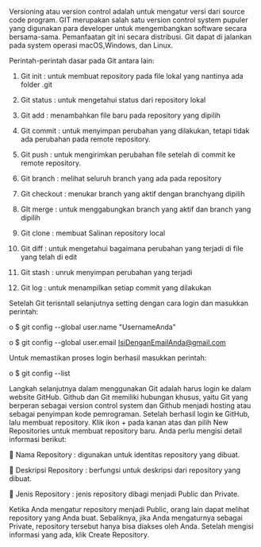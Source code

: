 Versioning atau version control adalah untuk mengatur versi dari source code program. GIT merupakan salah satu version control system pupuler yang digunakan para developer untuk mengembangkan software secara bersama-sama. Pemanfaatan git ini secara distribusi. Git dapat di jalankan pada system operasi macOS,Windows, dan Linux.

Perintah-perintah dasar pada Git antara lain:
1.	Git init : untuk membuat repository pada file lokal yang nantinya ada folder .git
2.	Git status : untuk mengetahui status dari repository lokal
3.	Git add : menambahkan file baru pada repository yang dipilih
4.	Git commit : untuk menyimpan perubahan yang dilakukan, tetapi tidak ada perubahan pada remote repository.
5.	Git push : untuk mengirimkan perubahan file setelah di commit ke remote repository.
6.	Git branch : melihat seluruh branch yang ada pada repository
7.	Git checkout : menukar branch yang aktif dengan branchyang dipilih
8.	GIt merge : untuk menggabungkan branch yang aktif dan branch yang dipilih
9.	Git clone : membuat Salinan repository local
10.	Git diff : untuk mengetahui bagaimana perubahan yang terjadi di file yang telah di edit
11.	Git stash : unruk menyimpan perubahan yang terjadi

12.	Git log : untuk menampilkan setiap commit yang dilakukan

Setelah Git terisntall selanjutnya setting dengan cara login dan masukkan perintah:

o	$ git config --global user.name "UsernameAnda" 

o	$ git config --global user.email IsiDenganEmailAnda@gmail.com

Untuk memastikan proses login berhasil masukkan perintah:

o	$ git config --list

Langkah selanjutnya dalam menggunakan Git adalah harus login ke dalam website GitHub. Github dan Git memiliki hubungan khusus, yaitu Git yang berperan sebagai version control system dan Github menjadi hosting atau sebagai penyimpan kode pemrograman. Setelah berhasil login ke GitHub, lalu membuat repository. Klik ikon + pada kanan atas dan pilih New Repositories untuk membuat repository baru. Anda perlu mengisi detail informasi berikut:

	Nama Repository : digunakan untuk identitas repository yang dibuat.

	Deskripsi Repository : berfungsi untuk deskripsi dari repository yang dibuat.

	Jenis Repository   : jenis repository  dibagi menjadi Public dan Private. 

Ketika Anda mengatur repository menjadi Public, orang lain dapat melihat repository yang Anda buat. Sebaliknya, jika Anda mengaturnya sebagai Private, repository tersebut hanya bisa diakses oleh Anda. Setelah mengisi informasi yang ada, klik Create Repository. 


